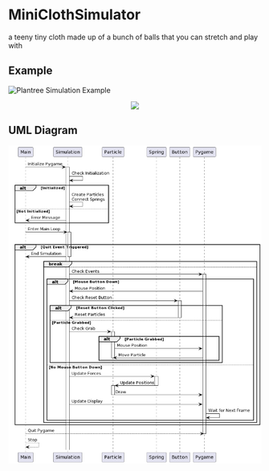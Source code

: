 # MiniClothSimulator
a teeny tiny cloth made up of a bunch of balls that you can stretch and play with

## Example

![Plantree Simulation Example](example.gif)

<div style="display: flex; justify-content: center;">
    <img src="docimages/1.png">
</div>

## UML Diagram

![UML Diagram](UML/seqence_diagram.png)

